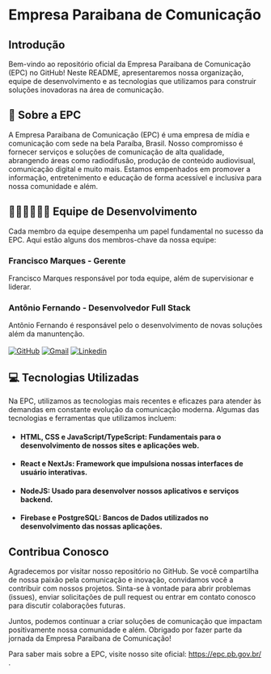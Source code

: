 # Empresa Paraibana de Comunicação

## Introdução

Bem-vindo ao repositório oficial da Empresa Paraibana de Comunicação (EPC) no GitHub! Neste README, apresentaremos nossa organização, equipe de desenvolvimento e as tecnologias que utilizamos para construir soluções inovadoras na área de comunicação.

## 👀 Sobre a EPC 

A Empresa Paraibana de Comunicação (EPC) é uma empresa de mídia e comunicação com sede na bela Paraíba, Brasil. Nosso compromisso é fornecer serviços e soluções de comunicação de alta qualidade, abrangendo áreas como radiodifusão, produção de conteúdo audiovisual, comunicação digital e muito mais. Estamos empenhados em promover a informação, entretenimento e educação de forma acessível e inclusiva para nossa comunidade e além.

## 🧑‍💻👨‍💻👩‍💻 Equipe de Desenvolvimento
Cada membro da equipe desempenha um papel fundamental no sucesso da EPC. Aqui estão alguns dos membros-chave da nossa equipe:

### Francisco Marques - Gerente
Francisco Marques responsável por toda equipe, além de supervisionar e liderar.
### Antônio Fernando - Desenvolvedor Full Stack
Antônio Fernando é responsável pelo o desenvolvimento de novas soluções além da manuntenção.
<br /> <br />
[![GitHub](https://img.shields.io/badge/GitHub-black?style=for-the-badge&logo=github&logoColor=white)](https://github.com/antoniofernandodearujo)
[![Gmail](https://img.shields.io/badge/Gmail-darkred?style=for-the-badge&logo=gmail&logoColor=white)](mailto:afas@academico.ufpb.br)
[![Linkedin](https://img.shields.io/badge/Linkedin-darkblue?style=for-the-badge&logo=linkedin&logoColor=white)](https://www.linkedin.com/in/antonio-fernando-8a2385235/)

## 💻 Tecnologias Utilizadas

Na EPC, utilizamos as tecnologias mais recentes e eficazes para atender às demandas em constante evolução da comunicação moderna. Algumas das tecnologias e ferramentas que utilizamos incluem:

- #### HTML, CSS e JavaScript/TypeScript: Fundamentais para o desenvolvimento de nossos sites e aplicações web.
- #### React e NextJs: Framework que impulsiona nossas interfaces de usuário interativas.
- #### NodeJS: Usado para desenvolver nossos aplicativos e serviços backend.
- #### Firebase e PostgreSQL: Bancos de Dados utilizados no desenvolvimento das nossas aplicações.

## Contribua Conosco

Agradecemos por visitar nosso repositório no GitHub. Se você compartilha de nossa paixão pela comunicação e inovação, convidamos você a contribuir com nossos projetos. Sinta-se à vontade para abrir problemas (issues), enviar solicitações de pull request ou entrar em contato conosco para discutir colaborações futuras.

Juntos, podemos continuar a criar soluções de comunicação que impactam positivamente nossa comunidade e além. Obrigado por fazer parte da jornada da Empresa Paraibana de Comunicação!

Para saber mais sobre a EPC, visite nosso site oficial: https://epc.pb.gov.br/ .
